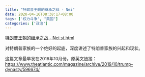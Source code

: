 ```yaml
---
title: "特朗普王朝的继承之战 - Nei"
date: 2020-04-16T08:38:17+08:00
tags: ['权力斗争', "美国"]
categories: ['政治']
---
```



[特朗普王朝的继承之战 - Nei.st.html](/social/特朗普王朝的继承之战%20-%20Nei.st.html)


对特朗普家族的一个绝好的起底，深度讲述了特朗普家族的兴起和现状。

这篇文章最早发在2019年10月份，原英文链接：https://www.theatlantic.com/magazine/archive/2019/10/trump-dynasty/596674/